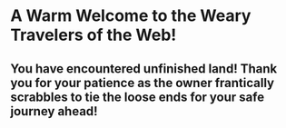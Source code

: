 # A Warm Welcome to the Weary Travelers of the Web!
## You have encountered unfinished land! Thank you for your patience as the owner frantically scrabbles to tie the loose ends for your safe journey ahead!


